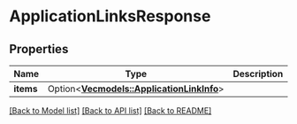 # ApplicationLinksResponse

## Properties

Name | Type | Description | Notes
------------ | ------------- | ------------- | -------------
**items** | Option<[**Vec<models::ApplicationLinkInfo>**](applicationLinkInfo.md)> |  | [optional]

[[Back to Model list]](../README.md#documentation-for-models) [[Back to API list]](../README.md#documentation-for-api-endpoints) [[Back to README]](../README.md)



